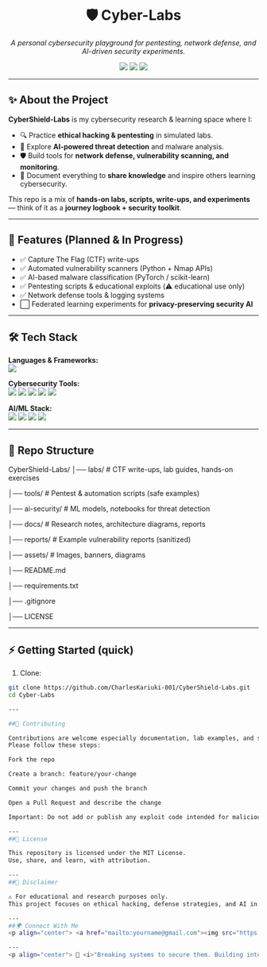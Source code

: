 <h1 align="center">🛡️ Cyber-Labs</h1>
<p align="center">
  <i>A personal cybersecurity playground for pentesting, network defense, and AI-driven security experiments.</i>
</p>

<p align="center">
  <img src="https://img.shields.io/badge/Status-Active-success?style=for-the-badge" />
  <img src="https://img.shields.io/github/license/CharlesKariuki-001/Cyber-Labs?style=for-the-badge" />
  <img src="https://img.shields.io/github/stars/CharlesKariuki-001/Cyber-Labs?style=for-the-badge&color=yellow" />
</p>

---

## ✨ About the Project

**CyberShield-Labs** is my cybersecurity research & learning space where I:  
- 🔍 Practice **ethical hacking & pentesting** in simulated labs.  
- 🧠 Explore **AI-powered threat detection** and malware analysis.  
- 🛡️ Build tools for **network defense, vulnerability scanning, and monitoring**.  
- 📖 Document everything to **share knowledge** and inspire others learning cybersecurity.  

This repo is a mix of **hands-on labs, scripts, write-ups, and experiments** — think of it as a **journey logbook + security toolkit**.

---

## 🚀 Features (Planned & In Progress)

- ✅ Capture The Flag (CTF) write-ups  
- ✅ Automated vulnerability scanners (Python + Nmap APIs)  
- ✅ AI-based malware classification (PyTorch / scikit-learn)  
- ✅ Pentesting scripts & educational exploits (⚠️ educational use only)  
- ✅ Network defense tools & logging systems  
- ⬜ Federated learning experiments for **privacy-preserving security AI**

---

## 🛠️ Tech Stack

**Languages & Frameworks:**  
<img src="https://skillicons.dev/icons?i=python,cpp,typescript,javascript,react,nodejs,express" />

**Cybersecurity Tools:**  
<img src="https://img.shields.io/badge/Kali%20Linux-557C94?style=for-the-badge&logo=kalilinux&logoColor=white" />
<img src="https://img.shields.io/badge/Metasploit-400080?style=for-the-badge&logo=metasploit&logoColor=white" />
<img src="https://img.shields.io/badge/Wireshark-1679a7?style=for-the-badge&logo=wireshark&logoColor=white" />
<img src="https://img.shields.io/badge/Nmap-4B8BBE?style=for-the-badge&logo=nmap&logoColor=white" />
<img src="https://img.shields.io/badge/Burp%20Suite-ff6600?style=for-the-badge&logo=burpsuite&logoColor=white" />

**AI/ML Stack:**  
<img src="https://img.shields.io/badge/TensorFlow-FF6F00?style=for-the-badge&logo=tensorflow&logoColor=white" />
<img src="https://img.shields.io/badge/PyTorch-EE4C2C?style=for-the-badge&logo=pytorch&logoColor=white" />
<img src="https://img.shields.io/badge/Scikit--learn-F7931E?style=for-the-badge&logo=scikit-learn&logoColor=white" />
<img src="https://img.shields.io/badge/OpenCV-5C3EE8?style=for-the-badge&logo=opencv&logoColor=white" />

---

## 📂 Repo Structure 

CyberShield-Labs/
│── labs/ # CTF write-ups, lab guides, hands-on exercises

│── tools/ # Pentest & automation scripts (safe examples)

│── ai-security/ # ML models, notebooks for threat detection

│── docs/ # Research notes, architecture diagrams, reports

│── reports/ # Example vulnerability reports (sanitized)

│── assets/ # Images, banners, diagrams

│── README.md

│── requirements.txt

│── .gitignore

│── LICENSE

---

## ⚡ Getting Started (quick)
1. Clone:
```bash
git clone https://github.com/CharlesKariuki-001/CyberShield-Labs.git
cd Cyber-Labs

---

##🤝 Contributing

Contributions are welcome especially documentation, lab examples, and safe demonstrations.
Please follow these steps:

Fork the repo

Create a branch: feature/your-change

Commit your changes and push the branch

Open a Pull Request and describe the change

Important: Do not add or publish any exploit code intended for malicious use. All code must be educational, documented, and non-destructive.

---
##📜 License

This repository is licensed under the MIT License.
Use, share, and learn, with attribution.

---
##📖 Disclaimer

⚠️ For educational and research purposes only.
This project focuses on ethical hacking, defense strategies, and AI in security. Do not use any contained material for illegal or harmful activities. Always obtain permission before testing systems you do not own.

---
##🌍 Connect With Me
<p align="center"> <a href="mailto:yourname@gmail.com"><img src="https://img.shields.io/badge/Gmail-D14836?style=for-the-badge&logo=gmail&logoColor=white" /></a> <a href="https://linkedin.com/in/yourprofile"><img src="https://img.shields.io/badge/LinkedIn-0077B5?style=for-the-badge&logo=linkedin&logoColor=white" /></a> <a href="https://x.com/yourhandle"><img src="https://img.shields.io/badge/X-000000?style=for-the-badge&logo=twitter&logoColor=white" /></a> <a href="https://github.com/CharlesKariuki-001"><img src="https://img.shields.io/badge/GitHub-181717?style=for-the-badge&logo=github&logoColor=white" /></a> </p>

---
<p align="center"> 💭 <i>"Breaking systems to secure them. Building intelligence to protect them."</i> </p> 
